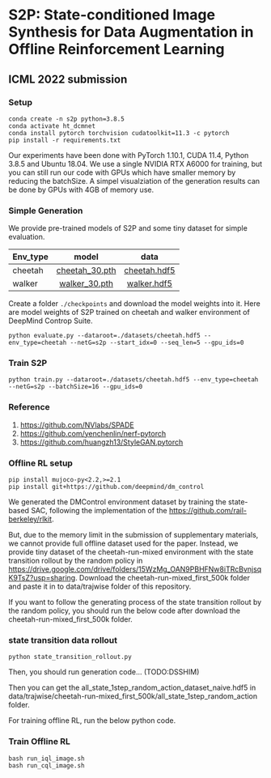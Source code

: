 # S2P: State-conditioned Image Synthesis for Data Augmentation in Offline Reinforcement Learning

## ICML 2022 submission

### Setup
```shell
conda create -n s2p python=3.8.5
conda activate ht_dcmnet
conda install pytorch torchvision cudatoolkit=11.3 -c pytorch
pip install -r requirements.txt
```
Our experiments have been done with PyTorch 1.10.1, CUDA 11.4, Python 3.8.5 and Ubuntu 18.04. 
We use  a single NVIDIA RTX A6000 for training, but you can still run our code with GPUs which have smaller memory by reducing the batchSize. 
A simpel visualziation of the generation results can be done by GPUs with 4GB of memory use.

### Simple Generation
We provide pre-trained models of S2P and some tiny dataset for simple evaluation.

| Env_type  |  model  | data |
|----------|:--:|:--:|
|cheetah|[cheetah_30.pth](https://drive.google.com/file/d/1Q3fGEIT99BeeLNokkNAwmWv7r5L9Z7LK/view?usp=sharing)|[cheetah.hdf5](https://drive.google.com/file/d/1nZVIDALv4AuD_pm2EuyvSw9vD1xAekfa/view?usp=sharing)|
|walker|[walker_30.pth](https://drive.google.com/file/d/1NKfoIcTJapEzor5VEISnewNi-7_8N5QO/view?usp=sharing)|[walker.hdf5](https://drive.google.com/file/d/1aQ-QzJgBYyv2WMpT2KwLI_TKDXXoyK2y/view?usp=sharing)|

Create a folder ```./checkpoints``` and download the model weights into it. Here are model weights of S2P trained on cheetah and walker environment of DeepMind Controp Suite.
```shell
python evaluate.py --dataroot=./datasets/cheetah.hdf5 --env_type=cheetah --netG=s2p --start_idx=0 --seq_len=5 --gpu_ids=0
```

### Train S2P

```shell
python train.py --dataroot=./datasets/cheetah.hdf5 --env_type=cheetah --netG=s2p --batchSize=16 --gpu_ids=0
```

### Reference
1. https://github.com/NVlabs/SPADE
2. https://github.com/yenchenlin/nerf-pytorch
3. https://github.com/huangzh13/StyleGAN.pytorch


### Offline RL setup
```shell
pip install mujoco-py<2.2,>=2.1
pip install git+https://github.com/deepmind/dm_control
```
We generated the DMControl environment dataset by training the state-based SAC, following the implementation of the https://github.com/rail-berkeley/rlkit.

But, due to the memory limit in the submission of supplementary materials, we cannot provide full offline dataset used for the paper. Instead, we provide tiny dataset of the cheetah-run-mixed environment with the state transition rollout by the random policy in https://drive.google.com/drive/folders/15WzMg_OAN9PBHFNw8iTRcBvnjsqK9TsZ?usp=sharing. Download the cheetah-run-mixed_first_500k folder and paste it in to data/trajwise folder of this repository.  



If you want to follow the generating process of the state transition rollout by the random policy, you should run the below code after download the cheetah-run-mixed_first_500k folder.

### state transition data rollout
```shell
python state_transition_rollout.py
```
Then, you should run generation code... (TODO:DSSHIM)


Then you can get the all_state_1step_random_action_dataset_naive.hdf5 in data/trajwise/cheetah-run-mixed_first_500k/all_state_1step_random_action folder.

For training offline RL, run the below python code.
### Train Offline RL
```shell
bash run_iql_image.sh
bash run_cql_image.sh
```












